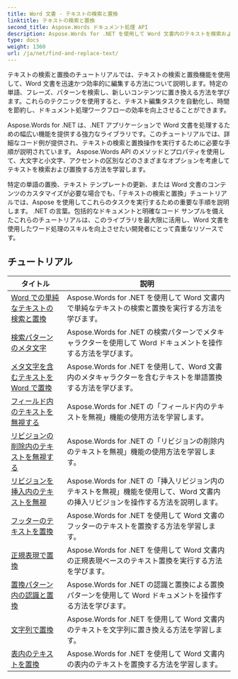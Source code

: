 ```yaml
---
title: Word 文書 - テキストの検索と置換
linktitle: テキストの検索と置換
second_title: Aspose.Words ドキュメント処理 API
description: Aspose.Words for .NET を使用して Word 文書内のテキストを検索および置換する方法を学びます。このチュートリアルでは、高度な検索オプションを含む正確なテキスト検索を実行する方法を示します。
type: docs
weight: 1360
url: /ja/net/find-and-replace-text/
---
```

テキストの検索と置換のチュートリアルでは、テキストの検索と置換機能を使用して、Word 文書を迅速かつ効率的に編集する方法について説明します。特定の単語、フレーズ、パターンを検索し、新しいコンテンツに置き換える方法を学びます。これらのテクニックを使用すると、テキスト編集タスクを自動化し、時間を節約し、ドキュメント処理ワークフローの効率を向上させることができます。

Aspose.Words for .NET は、.NET アプリケーションで Word 文書を処理するための幅広い機能を提供する強力なライブラリです。このチュートリアルでは、詳細なコード例が提供され、テキストの検索と置換操作を実行するために必要な手順が説明されています。 Aspose.Words API のメソッドとプロパティを使用して、大文字と小文字、アクセントの区別などのさまざまなオプションを考慮してテキストを検索および置換する方法を学習します。

特定の単語の置換、テキスト テンプレートの更新、または Word 文書のコンテンツのカスタマイズが必要な場合でも、「テキストの検索と置換」チュートリアルでは、Aspose を使用してこれらのタスクを実行するための重要な手順を説明します。 .NET の言葉。包括的なドキュメントと明確なコード サンプルを備えたこれらのチュートリアルは、このライブラリを最大限に活用し、Word 文書を使用したワード処理のスキルを向上させたい開発者にとって貴重なリソースです。

 ## チュートリアル
| タイトル | 説明 |
| --- | --- |
| [Word での単純なテキストの検索と置換](./simple-find-replace/) | Aspose.Words for .NET を使用して Word 文書内で単純なテキストの検索と置換を実行する方法を学びます。 |
| [検索パターンのメタ文字](./meta-characters-in-search-pattern/) | Aspose.Words for .NET の検索パターンでメタキャラクターを使用して Word ドキュメントを操作する方法を学びます。 |
| [メタ文字を含むテキストを Word で置換](./replace-text-containing-meta-characters/) | Aspose.Words for .NET を使用して、Word 文書内のメタキャラクターを含むテキストを単語置換する方法を学びます。 |
| [フィールド内のテキストを無視する](./ignore-text-inside-fields/) | Aspose.Words for .NET の「フィールド内のテキストを無視」機能の使用方法を学習します。 |
| [リビジョンの削除内のテキストを無視する](./ignore-text-inside-delete-revisions/) | Aspose.Words for .NET の「リビジョンの削除内のテキストを無視」機能の使用方法を学習します。 |
| [リビジョンを挿入内のテキストを無視](./ignore-text-inside-insert-revisions/) | Aspose.Words for .NET の「挿入リビジョン内のテキストを無視」機能を使用して、Word 文書内の挿入リビジョンを操作する方法を説明します。 |
| [フッターのテキストを置換](./replace-text-in-footer/) | Aspose.Words for .NET を使用して Word 文書のフッターのテキストを置換する方法を学習します。 |
| [正規表現で置換](./replace-with-regex/) | Aspose.Words for .NET を使用して Word 文書内の正規表現ベースのテキスト置換を実行する方法を学びます。 |
| [置換パターン内の認識と置換](./recognize-and-substitutions-within-replacement-patterns/) | Aspose.Words for .NET の認識と置換による置換パターンを使用して Word ドキュメントを操作する方法を学びます。 |
| [文字列で置換](./replace-with-string/) | Aspose.Words for .NET を使用して Word 文書内のテキストを文字列に置き換える方法を学習します。 |
| [表内のテキストを置換](./replace-text-in-table/) | Aspose.Words for .NET を使用して Word 文書内の表内のテキストを置換する方法を学習します。 |